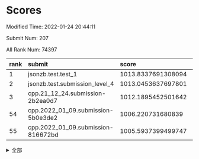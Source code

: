 # Scores

Modified Time: 2022-01-24 20:44:11

Submit Num: 207

All Rank Num: 74397

| rank |               submit               |       score        |       sigma        | pk_num |
| :--- | :--------------------------------- | :----------------- | :----------------- | :----- |
| 1    | jsonzb.test.test_1                 | 1013.8337691308094 | 0.8195017493496338 | 1436   |
| 2    | jsonzb.test.submission_level_4     | 1013.0453637697801 | 0.8120895539015759 | 1440   |
| 3    | cpp.21_12_24.submission-2b2ea0d7   | 1012.1895452501642 | 0.7890251337107353 | 1436   |
| 54   | cpp.2022_01_09.submission-5b0e3de2 | 1006.220731680839  | 0.7189262266933405 | 1443   |
| 55   | cpp.2022_01_09.submission-816672bd | 1005.5937399499747 | 0.7173680465594896 | 1441   |


<details>
<summary>全部</summary>

| rank |                 submit                 |       score        |       sigma        | pk_num |
| :--- | :------------------------------------- | :----------------- | :----------------- | :----- |
| 1    | jsonzb.test.test_1                     | 1013.8337691308094 | 0.8195017493496338 | 1436   |
| 2    | jsonzb.test.submission_level_4         | 1013.0453637697801 | 0.8120895539015759 | 1440   |
| 3    | cpp.21_12_24.submission-2b2ea0d7       | 1012.1895452501642 | 0.7890251337107353 | 1436   |
| 4    | gobigger.level_3.submission_level_3_1  | 1011.9436711834728 | 0.7993940902036721 | 1440   |
| 5    | gobigger.level_3.submission_level_3_6  | 1011.3099967437802 | 0.8069772388813042 | 1437   |
| 6    | gobigger.level_3.submission_level_3_10 | 1011.2965225859838 | 0.7623014707553314 | 1439   |
| 7    | gobigger.level_3.submission_level_3_30 | 1011.2801991967375 | 0.7702803684271871 | 1442   |
| 8    | gobigger.level_3.submission_level_3_0  | 1011.1144959713441 | 0.7879596060385081 | 1441   |
| 9    | gobigger.level_3.submission_level_3_4  | 1010.9599426745101 | 0.7945169425209325 | 1436   |
| 10   | gobigger.level_3.submission_level_3_34 | 1010.7511758899952 | 0.7839904637926285 | 1428   |
| 11   | gobigger.level_3.submission_level_3_7  | 1010.5885212046855 | 0.7735209511801411 | 1434   |
| 12   | gobigger.level_3.submission_level_3_21 | 1010.5731730571697 | 0.7666780085316733 | 1438   |
| 13   | gobigger.level_3.submission_level_3_45 | 1010.5476946162078 | 0.7650156493506926 | 1436   |
| 14   | gobigger.level_3.submission_level_3_29 | 1010.5023912381193 | 0.7656107916955001 | 1436   |
| 15   | gobigger.level_3.submission_level_3_41 | 1010.4123326552208 | 0.7596646021418244 | 1442   |
| 16   | gobigger.level_3.submission_level_3_33 | 1010.3357548737378 | 0.7655856382982504 | 1436   |
| 17   | gobigger.level_3.submission_level_3_8  | 1010.3000037265745 | 0.7503310044570399 | 1437   |
| 18   | gobigger.level_3.submission_level_3_28 | 1010.2778573448238 | 0.7498530404047014 | 1443   |
| 19   | gobigger.level_3.submission_level_3_39 | 1010.2139926195342 | 0.7614906312299481 | 1441   |
| 20   | gobigger.level_3.submission_level_3_31 | 1010.1925091033726 | 0.761565335559808  | 1437   |
| 21   | gobigger.level_3.submission_level_3_38 | 1010.1361573303336 | 0.7789220998995594 | 1433   |
| 22   | gobigger.level_3.submission_level_3_47 | 1010.068722571022  | 0.754554348617615  | 1433   |
| 23   | gobigger.level_3.submission_level_3_2  | 1010.0582113771572 | 0.7509507166473024 | 1439   |
| 24   | gobigger.level_3.submission_level_3_26 | 1009.9726583310794 | 0.7452623813220842 | 1433   |
| 25   | gobigger.level_3.submission_level_3_15 | 1009.9350376510565 | 0.7384254742748223 | 1437   |
| 26   | gobigger.level_3.submission_level_3_49 | 1009.887568667683  | 0.7616255514411933 | 1440   |
| 27   | gobigger.level_3.submission_level_3_27 | 1009.8580112797655 | 0.7663422157296971 | 1438   |
| 28   | gobigger.level_3.submission_level_3_36 | 1009.8161238393441 | 0.7698735613817167 | 1435   |
| 29   | gobigger.level_3.submission_level_3_13 | 1009.8147884943112 | 0.7637596762860298 | 1438   |
| 30   | gobigger.level_3.submission_level_3_44 | 1009.7785554706547 | 0.746542070877419  | 1435   |
| 31   | gobigger.level_3.submission_level_3_14 | 1009.689096560394  | 0.763288018991369  | 1436   |
| 32   | gobigger.level_3.submission_level_3_35 | 1009.6521142364778 | 0.7375188828410988 | 1438   |
| 33   | gobigger.level_3.submission_level_3_19 | 1009.5729179401667 | 0.7324700508160129 | 1438   |
| 34   | gobigger.level_3.submission_level_3_3  | 1009.4620214833204 | 0.7414589951062777 | 1437   |
| 35   | gobigger.level_3.submission_level_3_37 | 1009.4404141209623 | 0.7528317310064644 | 1431   |
| 36   | gobigger.level_3.submission_level_3_17 | 1009.4098856074236 | 0.7546555241237776 | 1439   |
| 37   | gobigger.level_3.submission_level_3_46 | 1009.2136719992524 | 0.7342869816620263 | 1437   |
| 38   | gobigger.level_3.submission_level_3_25 | 1009.0781176855148 | 0.7406702128551351 | 1430   |
| 39   | gobigger.level_3.submission_level_3_40 | 1009.0395835433027 | 0.7441289409968042 | 1441   |
| 40   | gobigger.level_3.submission_level_3_5  | 1008.9773711364998 | 0.7629123991539287 | 1440   |
| 41   | gobigger.level_3.submission_level_3_48 | 1008.9583768516958 | 0.7589188257718863 | 1440   |
| 42   | gobigger.level_3.submission_level_3_16 | 1008.9482594741974 | 0.7431262935847577 | 1439   |
| 43   | gobigger.level_3.submission_level_3_24 | 1008.9467073923291 | 0.7755885117133253 | 1440   |
| 44   | gobigger.level_3.submission_level_3_32 | 1008.9366199854759 | 0.7465700841218438 | 1438   |
| 45   | gobigger.level_3.submission_level_3_43 | 1008.9227045917006 | 0.7521239731744183 | 1440   |
| 46   | gobigger.level_3.submission_level_3_42 | 1008.8763038277345 | 0.7454381514051128 | 1442   |
| 47   | gobigger.level_3.submission_level_3_20 | 1008.7750350634038 | 0.7616354329632091 | 1435   |
| 48   | gobigger.level_3.submission_level_3_11 | 1008.7648833816994 | 0.7566419346695056 | 1442   |
| 49   | gobigger.level_3.submission_level_3_23 | 1008.7504713154217 | 0.7638348962840159 | 1434   |
| 50   | gobigger.level_3.submission_level_3_12 | 1008.7484593411926 | 0.763392359672586  | 1438   |
| 51   | gobigger.level_3.submission_level_3_9  | 1008.5714919683008 | 0.7459506259515128 | 1441   |
| 52   | gobigger.level_3.submission_level_3_22 | 1008.3930518218386 | 0.7519455949734346 | 1441   |
| 53   | gobigger.level_3.submission_level_3_18 | 1007.8479575481085 | 0.7428136558444394 | 1442   |
| 54   | cpp.2022_01_09.submission-5b0e3de2     | 1006.220731680839  | 0.7189262266933405 | 1443   |
| 55   | cpp.2022_01_09.submission-816672bd     | 1005.5937399499747 | 0.7173680465594896 | 1441   |
| 56   | gobigger.level_1.submission_level_1_6  | 1005.4126388841096 | 0.7130600660428117 | 1439   |
| 57   | gobigger.level_1.submission_level_1_32 | 1004.7302620157026 | 0.7045505061940694 | 1438   |
| 58   | gobigger.level_1.submission_level_1_35 | 1004.7222974111547 | 0.7204514919889575 | 1441   |
| 59   | gobigger.level_1.submission_level_1_23 | 1004.6846091290885 | 0.7268841773031186 | 1443   |
| 60   | gobigger.level_1.submission_level_1_28 | 1004.3319334802645 | 0.7194281732957106 | 1439   |
| 61   | gobigger.level_1.submission_level_1_19 | 1004.2553755760615 | 0.7172082199483694 | 1442   |
| 62   | gobigger.level_1.submission_level_1_46 | 1004.2226764048024 | 0.7102651792646308 | 1436   |
| 63   | gobigger.level_1.submission_level_1_2  | 1004.1446492460071 | 0.7159257548968301 | 1435   |
| 64   | gobigger.level_1.submission_level_1_34 | 1004.0625928655593 | 0.7178268187200024 | 1440   |
| 65   | gobigger.level_1.submission_level_1_41 | 1004.0086699388429 | 0.7048824629497212 | 1440   |
| 66   | gobigger.level_1.submission_level_1_10 | 1003.9718285980756 | 0.7182867106013497 | 1435   |
| 67   | gobigger.level_1.submission_level_1_7  | 1003.9329084684458 | 0.7112721898998914 | 1432   |
| 68   | gobigger.level_1.submission_level_1_40 | 1003.9101257794899 | 0.7124428792746167 | 1430   |
| 69   | gobigger.level_1.submission_level_1_12 | 1003.8495433786187 | 0.7278406515859144 | 1430   |
| 70   | gobigger.level_1.submission_level_1_20 | 1003.6965043573955 | 0.7210082874001864 | 1434   |
| 71   | gobigger.level_1.submission_level_1_37 | 1003.6629601871309 | 0.7147749362313464 | 1436   |
| 72   | gobigger.level_1.submission_level_1_49 | 1003.590803131534  | 0.7138156054760082 | 1439   |
| 73   | gobigger.level_1.submission_level_1_36 | 1003.5510696040649 | 0.7089002329293603 | 1437   |
| 74   | gobigger.level_1.submission_level_1_26 | 1003.4840490356052 | 0.7279728213151688 | 1440   |
| 75   | gobigger.level_1.submission_level_1_38 | 1003.4819984872228 | 0.7220179895317631 | 1436   |
| 76   | gobigger.level_1.submission_level_1_5  | 1003.4693836796886 | 0.7122065589006994 | 1437   |
| 77   | gobigger.level_1.submission_level_1_43 | 1003.4664539122667 | 0.7112490129284709 | 1437   |
| 78   | gobigger.level_1.submission_level_1_13 | 1003.462948513793  | 0.7223260075016459 | 1432   |
| 79   | gobigger.level_1.submission_level_1_1  | 1003.4026189275451 | 0.713249810831971  | 1436   |
| 80   | gobigger.level_1.submission_level_1_4  | 1003.3437572200545 | 0.7009291049537546 | 1441   |
| 81   | gobigger.level_1.submission_level_1_48 | 1003.2287246827386 | 0.7147872290201157 | 1443   |
| 82   | gobigger.level_1.submission_level_1_8  | 1003.2063821171625 | 0.7109839144095217 | 1438   |
| 83   | gobigger.level_1.submission_level_1_3  | 1003.1563023315014 | 0.7141393452685911 | 1442   |
| 84   | gobigger.level_1.submission_level_1_47 | 1003.130307386177  | 0.7197990776140719 | 1438   |
| 85   | gobigger.level_1.submission_level_1_0  | 1003.123787944693  | 0.7182423338900944 | 1440   |
| 86   | gobigger.level_1.submission_level_1_9  | 1003.1094406775767 | 0.7063724700291338 | 1441   |
| 87   | gobigger.level_1.submission_level_1_29 | 1003.09071764841   | 0.7173494562763985 | 1438   |
| 88   | gobigger.level_1.submission_level_1_11 | 1003.028962405589  | 0.7071233263082695 | 1439   |
| 89   | gobigger.level_1.submission_level_1_42 | 1003.0159195593549 | 0.7245475618753204 | 1438   |
| 90   | gobigger.level_1.submission_level_1_33 | 1002.9786971245743 | 0.7136174743792647 | 1436   |
| 91   | gobigger.level_1.submission_level_1_25 | 1002.9302298862019 | 0.7146410822899991 | 1439   |
| 92   | gobigger.level_1.submission_level_1_21 | 1002.8716211373693 | 0.7125527827044749 | 1437   |
| 93   | gobigger.level_1.submission_level_1_15 | 1002.8552691639051 | 0.7187843124018021 | 1438   |
| 94   | gobigger.level_1.submission_level_1_16 | 1002.8036808471411 | 0.7221325394768009 | 1439   |
| 95   | gobigger.level_1.submission_level_1_18 | 1002.7581338363053 | 0.711709711672726  | 1439   |
| 96   | gobigger.level_1.submission_level_1_14 | 1002.7562513176878 | 0.7108458188828056 | 1438   |
| 97   | gobigger.level_1.submission_level_1_22 | 1002.7484584490844 | 0.7118374696135715 | 1441   |
| 98   | gobigger.level_1.submission_level_1_24 | 1002.7366773455154 | 0.7122483292654423 | 1438   |
| 99   | gobigger.level_1.submission_level_1_45 | 1002.7225364964067 | 0.7272607703465884 | 1437   |
| 100  | gobigger.level_1.submission_level_1_31 | 1002.687392168963  | 0.7095213813107609 | 1439   |
| 101  | gobigger.level_1.submission_level_1_44 | 1002.5084210418969 | 0.7116134301713288 | 1434   |
| 102  | gobigger.level_1.submission_level_1_27 | 1002.4644509568923 | 0.7110109061706807 | 1437   |
| 103  | gobigger.level_1.submission_level_1_30 | 1002.0594816731738 | 0.7120391883323433 | 1439   |
| 104  | gobigger.level_1.submission_level_1_17 | 1001.7489616728598 | 0.7195084020914755 | 1432   |
| 105  | gobigger.level_1.submission_level_1_39 | 1001.7141331002762 | 0.7090040129551908 | 1433   |
| 106  | gobigger.random.submission_random_14   | 997.4206975502238  | 0.7084846843633339 | 1441   |
| 107  | gobigger.random.submission_random_48   | 997.3636126128974  | 0.7027150782921432 | 1439   |
| 108  | gobigger.random.submission_random_20   | 997.3063510157028  | 0.7023853012982126 | 1439   |
| 109  | gobigger.random.submission_random_18   | 997.1200251487509  | 0.7089998647841634 | 1434   |
| 110  | gobigger.random.submission_random_33   | 997.0374963694369  | 0.7066200987765424 | 1435   |
| 111  | gobigger.random.submission_random_24   | 996.8140685252262  | 0.7099701920293224 | 1438   |
| 112  | gobigger.random.submission_random_43   | 996.5536501704064  | 0.7251578952347769 | 1438   |
| 113  | gobigger.random.submission_random_16   | 996.5203241224708  | 0.7007314429592828 | 1439   |
| 114  | gobigger.random.submission_random_27   | 996.4065454791332  | 0.7091808916778504 | 1438   |
| 115  | gobigger.random.submission_random_1    | 996.3825318068929  | 0.7167897436610924 | 1435   |
| 116  | gobigger.random.submission_random_7    | 996.3351812968745  | 0.7227978108646549 | 1434   |
| 117  | gobigger.random.submission_random_25   | 996.333965517573   | 0.7070289864666675 | 1442   |
| 118  | gobigger.random.submission_random_8    | 996.2337412684544  | 0.7161426432751501 | 1442   |
| 119  | gobigger.random.submission_random_3    | 996.1977391923823  | 0.725464038022001  | 1437   |
| 120  | gobigger.random.submission_random_47   | 996.1501776905191  | 0.739654325445592  | 1437   |
| 121  | gobigger.random.submission_random_44   | 996.0861234851831  | 0.7208323525446911 | 1440   |
| 122  | gobigger.random.submission_random_19   | 996.064921315012   | 0.7176248715638216 | 1440   |
| 123  | gobigger.random.submission_random_45   | 996.0619588606852  | 0.7188123593364585 | 1440   |
| 124  | gobigger.random.submission_random_23   | 996.0449598984728  | 0.7162953372085151 | 1430   |
| 125  | gobigger.random.submission_random_39   | 996.0313585818989  | 0.7055737566770647 | 1433   |
| 126  | gobigger.random.submission_random_6    | 995.9186790661142  | 0.7126139134672921 | 1431   |
| 127  | gobigger.random.submission_random_29   | 995.8429059327427  | 0.7017227680686045 | 1436   |
| 128  | gobigger.random.submission_random_42   | 995.829994419702   | 0.7027228215256042 | 1442   |
| 129  | gobigger.random.submission_random_28   | 995.8115277612884  | 0.7050441607548527 | 1438   |
| 130  | gobigger.random.submission_random_4    | 995.7947801828341  | 0.7410860302529627 | 1437   |
| 131  | gobigger.random.submission_random_41   | 995.7778830317567  | 0.7095429794802637 | 1435   |
| 132  | gobigger.random.submission_random_0    | 995.7632002833288  | 0.7175367585154444 | 1439   |
| 133  | gobigger.random.submission_random_21   | 995.7397025171587  | 0.7012838944169595 | 1436   |
| 134  | gobigger.random.submission_random_30   | 995.7283247180038  | 0.7045131939135842 | 1442   |
| 135  | gobigger.random.submission_random_13   | 995.7279040239076  | 0.7167102741387151 | 1437   |
| 136  | gobigger.random.submission_random_22   | 995.7130895623952  | 0.7191568153639472 | 1436   |
| 137  | gobigger.random.submission_random_46   | 995.4931736970087  | 0.7167997943892332 | 1442   |
| 138  | gobigger.random.submission_random_17   | 995.4647472169729  | 0.7167375364296507 | 1438   |
| 139  | gobigger.random.submission_random_15   | 995.3595739441713  | 0.7023542393805776 | 1436   |
| 140  | gobigger.random.submission_random_10   | 995.3556336810929  | 0.716383100587871  | 1438   |
| 141  | gobigger.random.submission_random_32   | 995.3488116789458  | 0.7223948291870078 | 1436   |
| 142  | gobigger.random.submission_random_37   | 995.3005842580333  | 0.7298107761723035 | 1440   |
| 143  | gobigger.random.submission_random_49   | 995.2985824862839  | 0.7145233490016482 | 1433   |
| 144  | gobigger.random.submission_random_26   | 995.2960916790165  | 0.7137559111106061 | 1440   |
| 145  | gobigger.random.submission_random_31   | 995.2782660104899  | 0.7159260006916718 | 1433   |
| 146  | gobigger.random.submission_random_5    | 995.1747107793851  | 0.7221381021315021 | 1435   |
| 147  | gobigger.random.submission_random_36   | 995.1386191526166  | 0.7079097951324643 | 1438   |
| 148  | gobigger.random.submission_random_9    | 995.0485407637815  | 0.7290701187458682 | 1436   |
| 149  | gobigger.random.submission_random_34   | 995.0067858067122  | 0.7204688721666176 | 1440   |
| 150  | gobigger.random.submission_random_38   | 994.9468735189741  | 0.7044056178696273 | 1441   |
| 151  | gobigger.random.submission_random_12   | 994.9189411303922  | 0.7186916895309889 | 1435   |
| 152  | gobigger.random.submission_random_11   | 994.7592738992447  | 0.7148749935215887 | 1436   |
| 153  | gobigger.random.submission_random_40   | 994.7448762432742  | 0.7116399626693926 | 1436   |
| 154  | gobigger.random.submission_random_2    | 994.5079604415057  | 0.7230523233701935 | 1439   |
| 155  | gobigger.random.submission_random_35   | 994.1724532758634  | 0.7050528715965929 | 1436   |
| 156  | gobigger.level_2.submission_level_2_23 | 993.7959377700788  | 0.7378654966571657 | 1440   |
| 157  | gobigger.level_2.submission_level_2_25 | 993.3771218601132  | 0.7407659092910955 | 1438   |
| 158  | gobigger.level_2.submission_level_2_21 | 993.2601599154607  | 0.7288656187721452 | 1437   |
| 159  | gobigger.level_2.submission_level_2_9  | 993.230086654952   | 0.735630778640027  | 1432   |
| 160  | gobigger.level_2.submission_level_2_32 | 993.1547327751997  | 0.7371507907348113 | 1432   |
| 161  | gobigger.level_2.submission_level_2_22 | 993.0360501492768  | 0.7288791008707342 | 1443   |
| 162  | gobigger.level_2.submission_level_2_17 | 993.0201532844475  | 0.7468512976028123 | 1438   |
| 163  | gobigger.level_2.submission_level_2_13 | 992.9950645485893  | 0.7578967925268992 | 1436   |
| 164  | gobigger.level_2.submission_level_2_0  | 992.9638627231275  | 0.7451650487606012 | 1434   |
| 165  | gobigger.level_2.submission_level_2_41 | 992.8999790200944  | 0.7383961767610521 | 1439   |
| 166  | gobigger.level_2.submission_level_2_34 | 992.8605781972118  | 0.7457285984479215 | 1437   |
| 167  | gobigger.level_2.submission_level_2_5  | 992.7439393185196  | 0.7433654868906118 | 1439   |
| 168  | gobigger.level_2.submission_level_2_48 | 992.6614447904501  | 0.7425475264878143 | 1438   |
| 169  | gobigger.level_2.submission_level_2_40 | 992.5143920467544  | 0.7664219532843962 | 1443   |
| 170  | gobigger.level_2.submission_level_2_47 | 992.4815160017706  | 0.7362164360542477 | 1435   |
| 171  | gobigger.level_2.submission_level_2_42 | 992.479700693627   | 0.7414754436561072 | 1444   |
| 172  | gobigger.level_2.submission_level_2_26 | 992.4548955518372  | 0.7399839713148375 | 1436   |
| 173  | gobigger.level_2.submission_level_2_49 | 992.3943768050527  | 0.7364926821238017 | 1440   |
| 174  | gobigger.level_2.submission_level_2_4  | 992.3776943982712  | 0.746775707427937  | 1437   |
| 175  | gobigger.level_2.submission_level_2_8  | 992.3271914390446  | 0.7487362128485131 | 1439   |
| 176  | gobigger.level_2.submission_level_2_19 | 992.2864187657889  | 0.7361207523642783 | 1436   |
| 177  | gobigger.level_2.submission_level_2_36 | 992.2393530126124  | 0.7505083845650165 | 1435   |
| 178  | gobigger.level_2.submission_level_2_44 | 992.2344116699531  | 0.7400305827558193 | 1433   |
| 179  | gobigger.level_2.submission_level_2_35 | 992.2079281004934  | 0.7284945277133704 | 1435   |
| 180  | gobigger.level_2.submission_level_2_2  | 992.1980147715467  | 0.7488672906983018 | 1439   |
| 181  | gobigger.level_2.submission_level_2_6  | 992.1888203438866  | 0.7511463351090211 | 1440   |
| 182  | gobigger.level_2.submission_level_2_30 | 992.0238267345686  | 0.7442829145225663 | 1439   |
| 183  | gobigger.level_2.submission_level_2_38 | 992.013015861004   | 0.750624358913653  | 1440   |
| 184  | gobigger.level_2.submission_level_2_10 | 991.9999165560117  | 0.7498115983129826 | 1439   |
| 185  | gobigger.level_2.submission_level_2_28 | 991.9658905333357  | 0.7566608741489137 | 1434   |
| 186  | gobigger.level_2.submission_level_2_27 | 991.8449696665656  | 0.7476213390471196 | 1437   |
| 187  | gobigger.level_2.submission_level_2_31 | 991.8227685847645  | 0.7513990128662991 | 1438   |
| 188  | gobigger.level_2.submission_level_2_33 | 991.8066449051603  | 0.7495225735493561 | 1440   |
| 189  | gobigger.level_2.submission_level_2_24 | 991.7750765413762  | 0.7335739819045097 | 1438   |
| 190  | gobigger.level_2.submission_level_2_37 | 991.6411071253457  | 0.7407515783653172 | 1436   |
| 191  | gobigger.level_2.submission_level_2_18 | 991.6348817828585  | 0.7547908313753022 | 1435   |
| 192  | gobigger.level_2.submission_level_2_46 | 991.5515485583416  | 0.7625319769703182 | 1430   |
| 193  | gobigger.level_2.submission_level_2_3  | 991.2545905449643  | 0.7593912508855024 | 1440   |
| 194  | gobigger.level_2.submission_level_2_15 | 991.2439890360588  | 0.7485350282886845 | 1441   |
| 195  | gobigger.level_2.submission_level_2_43 | 991.2066133807057  | 0.7478397554365508 | 1440   |
| 196  | gobigger.level_2.submission_level_2_45 | 991.1223470016366  | 0.7562894604306302 | 1439   |
| 197  | gobigger.level_2.submission_level_2_1  | 991.0991480606208  | 0.7507685330824448 | 1436   |
| 198  | gobigger.level_2.submission_level_2_12 | 990.9510290539698  | 0.762469770367866  | 1439   |
| 199  | gobigger.level_2.submission_level_2_29 | 990.897446820128   | 0.7855186465549048 | 1437   |
| 200  | gobigger.level_2.submission_level_2_39 | 990.784967152459   | 0.7474055735600925 | 1439   |
| 201  | gobigger.level_2.submission_level_2_11 | 990.7613007271193  | 0.7447161176560283 | 1443   |
| 202  | gobigger.level_2.submission_level_2_20 | 990.7276304398223  | 0.7570794601456196 | 1443   |
| 203  | gobigger.level_2.submission_level_2_14 | 990.6148043274278  | 0.7631859432656278 | 1438   |
| 204  | gobigger.level_2.submission_level_2_7  | 990.1306406600725  | 0.7521217144464375 | 1437   |
| 205  | gobigger.level_2.submission_level_2_16 | 989.7829284912088  | 0.7781569937937157 | 1436   |
| 206  | gobigger.none.submission_none_1        | 976.6324748803388  | 1.358780405128221  | 1437   |
| 207  | gobigger.none.submission_none_0        | 976.4378507429532  | 1.5238298289816634 | 1440   |

</details>